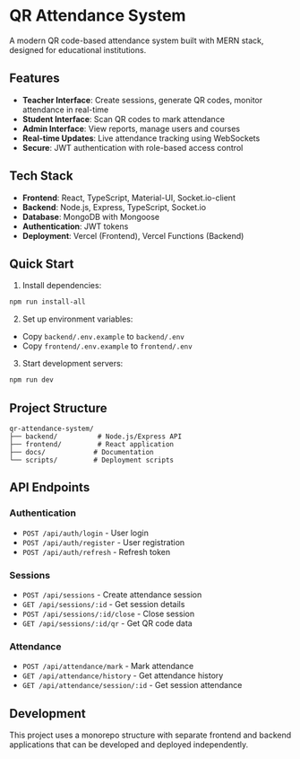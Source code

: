 # QR Attendance System

A modern QR code-based attendance system built with MERN stack, designed for educational institutions.

## Features

- **Teacher Interface**: Create sessions, generate QR codes, monitor attendance in real-time
- **Student Interface**: Scan QR codes to mark attendance
- **Admin Interface**: View reports, manage users and courses
- **Real-time Updates**: Live attendance tracking using WebSockets
- **Secure**: JWT authentication with role-based access control

## Tech Stack

- **Frontend**: React, TypeScript, Material-UI, Socket.io-client
- **Backend**: Node.js, Express, TypeScript, Socket.io
- **Database**: MongoDB with Mongoose
- **Authentication**: JWT tokens
- **Deployment**: Vercel (Frontend), Vercel Functions (Backend)

## Quick Start

1. Install dependencies:

```bash
npm run install-all
```

2. Set up environment variables:

- Copy `backend/.env.example` to `backend/.env`
- Copy `frontend/.env.example` to `frontend/.env`

3. Start development servers:

```bash
npm run dev
```

## Project Structure

```
qr-attendance-system/
├── backend/          # Node.js/Express API
├── frontend/         # React application
├── docs/            # Documentation
└── scripts/         # Deployment scripts
```

## API Endpoints

### Authentication

- `POST /api/auth/login` - User login
- `POST /api/auth/register` - User registration
- `POST /api/auth/refresh` - Refresh token

### Sessions

- `POST /api/sessions` - Create attendance session
- `GET /api/sessions/:id` - Get session details
- `POST /api/sessions/:id/close` - Close session
- `GET /api/sessions/:id/qr` - Get QR code data

### Attendance

- `POST /api/attendance/mark` - Mark attendance
- `GET /api/attendance/history` - Get attendance history
- `GET /api/attendance/session/:id` - Get session attendance

## Development

This project uses a monorepo structure with separate frontend and backend applications that can be developed and deployed independently.


